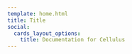 ```yaml
---
template: home.html
title: Title
social:
  cards_layout_options:
    title: Documentation for Cellulus
---
```


